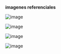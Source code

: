 **imagenes referenciales**

![image](https://github.com/user-attachments/assets/306b8c09-ff91-476d-b248-1a5df1da1ad0)

![image](https://github.com/user-attachments/assets/db56f546-3a84-49e1-96f2-e02e4861d74e)

![image](https://github.com/user-attachments/assets/39824825-a00a-4c9f-a353-8510a0cbc60c)

![image](https://github.com/user-attachments/assets/ef8edf34-34f7-494c-9a60-3a42be0227b5)



